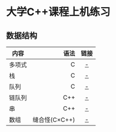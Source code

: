 # 大学C++课程上机练习
## 数据结构
| 内容        | 语法   |  链接  |
| --------   | -----:  | :----:  |
| 多项式      | C |   [-](https://github.com/Jzjerry/Cpp-for-College/blob/master/数据结构/Polynomial.cpp)     |
| 栈        | C |   [-](https://github.com/Jzjerry/Cpp-for-College/blob/master/数据结构/Stack.cpp)   |
| 队列        | C |  [-](https://github.com/Jzjerry/Cpp-for-College/blob/master/数据结构/Queue.cpp)  |
| 链队列        | C++|  [-](https://github.com/Jzjerry/Cpp-for-College/blob/master/数据结构/LinkedQueue.cpp)  |
| 串        | C++|  [-](https://github.com/Jzjerry/Cpp-for-College/blob/master/数据结构/HString.cpp)  |
| 数组        |缝合怪(C×C++)|  [-](https://github.com/Jzjerry/Cpp-for-College/blob/master/数据结构/Array.cpp)  |
